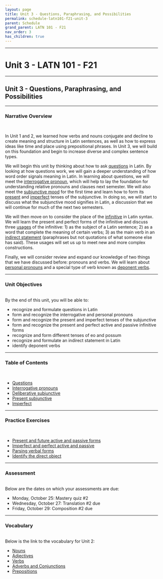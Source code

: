 ```yaml
---
layout: page
title: Unit 3 - Questions, Paraphrasing, and Possibilities
permalink: schedule-latn101-f21-unit-3
parent: Schedule
grand_parent: LATN 101 - F21
nav_order: 3
has_children: true
---
```

***

# Unit 3 - LATN 101 - F21

***

## Unit 3 - Questions, Paraphrasing, and Possibilities

***

### Narrative Overview
&nbsp;

In Unit 1 and 2, we learned how verbs and nouns conjugate and decline to create meaning and structure in Latin sentences, as well as how to express ideas like time and place using prepositional phrases. In Unit 3, we will build on this foundation and begin to increase diverse and complex sentence types.

We will begin this unit by thinking about how to ask [questions](https://lingualatina.github.io/textbook/presentation/05-questions/#questions) in Latin. By looking at how questions work, we will gain a deeper understanding of how word order signals meaning in Latin. In learning about questions, we will meet the [interrogative pronoun](https://lingualatina.github.io/textbook/presentation/05-questions/#interrogative-pronoun), which will help to lay the foundation for understanding relative pronouns and clauses next semester. We will also meet the [subjunctive mood](https://lingualatina.github.io/textbook/presentation/05-questions/#deliberative-subjunctive) for the first time and learn how to form its [present](https://lingualatina.github.io/textbook/presentation/07-subjunctive/#present-subjunctive) and [imperfect](https://lingualatina.github.io/textbook/presentation/07-subjunctive/#imperfect-subjunctive) tenses of the subjunctive. In doing so, we will start to discuss what the subjunctive mood signifies in Latin, a discussion that we will continue for much of the next two semesters.

We will then move on to consider the place of the [infinitive](https://lingualatina.github.io/textbook/presentation/04-verbal-nouns-and-adjectives/infinitives/#infinitives) in Latin syntax. We will learn the present and perfect forms of the infinitive and discuss three [usages](https://lingualatina.github.io/textbook/presentation/04-verbal-nouns-and-adjectives/infinitives/#uses-of-the-infinitive) of the infinitive: 1) as the subject of a Latin sentence; 2) as a word that complete the meaning of certain verbs; 3) as the main verb in an [indirect statement](https://lingualatina.github.io/textbook/presentation/06-indirect-statement/) (paraphrases but not quotations of what someone else has said). These usages will set us up to meet new and more complex constructions.

Finally, we will consider review and expand our knowledge of two things that we have discussed before: pronouns and verbs. We will learn about [personal pronouns](https://lingualatina.github.io/textbook/reference/pronouns-paradigms/#personal) and a special type of verb known as [deponent verbs](https://lingualatina.github.io/textbook/presentation/09-pron-dep-irreg/#deponent-verbs).  

***

### Unit Objectives
&nbsp;  
By the end of this unit, you will be able to:

- recognize and formulate questions in Latin
- form and recognize the interrogative and personal pronouns
- form and recognize the present and imperfect tenses of the subjunctive
- form and recognize the present and perfect active and passive infinitive forms
- recognize and form different tenses of eo and possum
- recognize and formulate an indirect statement in Latin
- identify deponent verbs

***

### Table of Contents
&nbsp;  
- [Questions](https://lingualatina.github.io/textbook/presentation/05-questions/#questions)
- [Interrogative pronouns](https://lingualatina.github.io/textbook/presentation/05-questions/#interrogative-pronoun)
- [Deliberative subjunctive](https://lingualatina.github.io/textbook/presentation/05-questions/#deliberative-subjunctive)
- [Present subjunctive](https://lingualatina.github.io/textbook/presentation/07-subjunctive/#present-subjunctive)
- [Imperfect](https://lingualatina.github.io/textbook/presentation/07-subjunctive/#imperfect-subjunctive)

***

### Practice Exercises
&nbsp;
- [Present and future active and passive forms](https://observablehq.com/@dominicmachado/present-and-future-active-and-passive-forms)
- [Imperfect and perfect active and passive](https://observablehq.com/@dominicmachado/imperfect-and-perfect-active-and-passive-forms)
- [Parsing verbal forms](https://observablehq.com/@dominicmachado/recognizing-verbal-forms)
- [Identify the direct object](https://observablehq.com/@dominicmachado/recognizing-direct-objects)

***

### Assessment
&nbsp;  
Below are the dates on which your assessments are due:

- Monday, October 25: Mastery quiz #2
- Wednesday, October 27: Translation #2 due
- Friday, October 29: Composition #2 due

***

### Vocabulary
&nbsp;  
Below is the link to the vocabulary for Unit 2:

- [Nouns](https://dominicmachado.github.io/schedule-latn101-f21-unit-2-vocabulary-nouns)
- [Adjectives](https://dominicmachado.github.io/schedule-latn101-f21-unit-2-vocabulary-adjectives)
- [Verbs](https://dominicmachado.github.io/schedule-latn101-f21-unit-2-vocabulary-verbs)
- [Adverbs and Conjunctions](https://dominicmachado.github.io/schedule-latn101-f21-unit-2-vocabulary-conjunctions-adverbs)
- [Prepositions](https://dominicmachado.github.io/schedule-latn101-f21-unit-2-vocabulary-prepositions)
